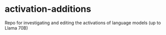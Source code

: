 # activation-additions
Repo for investigating and editing the activations of language models (up to Llama 70B)
